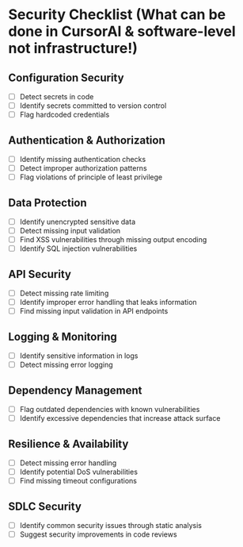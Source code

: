 # Security Checklist (What can be done in CursorAI & software-level not infrastructure!)

## Configuration Security
- [ ] Detect secrets in code
- [ ] Identify secrets committed to version control
- [ ] Flag hardcoded credentials

## Authentication & Authorization
- [ ] Identify missing authentication checks
- [ ] Detect improper authorization patterns
- [ ] Flag violations of principle of least privilege

## Data Protection
- [ ] Identify unencrypted sensitive data
- [ ] Detect missing input validation
- [ ] Find XSS vulnerabilities through missing output encoding
- [ ] Identify SQL injection vulnerabilities

## API Security
- [ ] Detect missing rate limiting
- [ ] Identify improper error handling that leaks information
- [ ] Find missing input validation in API endpoints

## Logging & Monitoring
- [ ] Identify sensitive information in logs
- [ ] Detect missing error logging

## Dependency Management
- [ ] Flag outdated dependencies with known vulnerabilities
- [ ] Identify excessive dependencies that increase attack surface

## Resilience & Availability
- [ ] Detect missing error handling
- [ ] Identify potential DoS vulnerabilities
- [ ] Find missing timeout configurations

## SDLC Security
- [ ] Identify common security issues through static analysis
- [ ] Suggest security improvements in code reviews